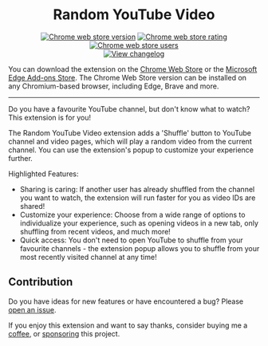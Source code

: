 <h1 align="center">Random YouTube Video</h1>

<p align="center">
<a href="https://chrome.google.com/webstore/detail/random-youtube-video/kijgnjhogkjodpakfmhgleobifempckf">
  <img src="https://img.shields.io/chrome-web-store/v/kijgnjhogkjodpakfmhgleobifempckf"
    alt="Chrome web store version"></a>
<a href="https://chrome.google.com/webstore/detail/random-youtube-video/kijgnjhogkjodpakfmhgleobifempckf">
  <img src="https://img.shields.io/chrome-web-store/rating/kijgnjhogkjodpakfmhgleobifempckf"
    alt="Chrome web store rating"></a>
<a href="https://chrome.google.com/webstore/detail/random-youtube-video/kijgnjhogkjodpakfmhgleobifempckf">
  <img src="https://img.shields.io/chrome-web-store/users/kijgnjhogkjodpakfmhgleobifempckf"
    alt="Chrome web store users"></a>
<br>
<a href="https://github.com/NikkelM/Random-YouTube-Video/tree/main/CHANGELOG.md">
  <img src="https://img.shields.io/badge/view-changelog-blue"
    alt="View changelog"></a>
</p>

You can download the extension on the [Chrome Web Store](https://chrome.google.com/webstore/detail/random-youtube-video/kijgnjhogkjodpakfmhgleobifempckf) or the [Microsoft Edge Add-ons Store](https://microsoftedge.microsoft.com/addons/detail/random-youtube-video/fccfflipicelkilpmgniblpoflkbhdbe). The Chrome Web Store version can be installed on any Chromium-based browser, including Edge, Brave and more.

---

Do you have a favourite YouTube channel, but don't know what to watch? This extension is for you!

The Random YouTube Video extension adds a 'Shuffle' button to YouTube channel and video pages, which will play a random video from the current channel. You can use the extension's popup to customize your experience further.

Highlighted Features:<br>
- Sharing is caring: If another user has already shuffled from the channel you want to watch, the extension will run faster for you as video IDs are shared!
- Customize your experience: Choose from a wide range of options to individualize your experience, such as opening videos in a new tab, only shuffling from recent videos, and much more!
- Quick access: You don't need to open YouTube to shuffle from your favourite channels - the extension popup allows you to shuffle from your most recently visited channel at any time!

## Contribution

Do you have ideas for new features or have encountered a bug? Please [open an issue](https://github.com/NikkelM/Random-YouTube-Video/issues/new/choose).

If you enjoy this extension and want to say thanks, consider buying me a [coffee](https://ko-fi.com/nikkelm), or [sponsoring](https://github.com/sponsors/NikkelM) this project.
